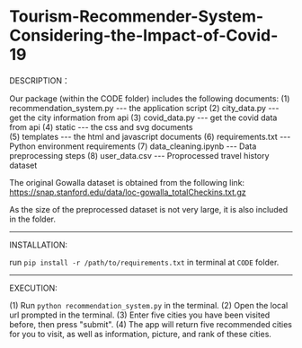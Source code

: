 # Tourism-Recommender-System-Considering-the-Impact-of-Covid-19
DESCRIPTION：

Our package (within the CODE folder) includes the following documents:
(1) recommendation_system.py	--- the application script
(2) city_data.py			    --- get the city information from api
(3) covid_data.py			    --- get the covid data from api
(4) static				        --- the css and svg documents	
(5) templates			        --- the html and javascript documents
(6) requirements.txt			--- Python environment requirements
(7) data_cleaning.ipynb         --- Data preprocessing steps
(8) user_data.csv               --- Proprocessed travel history dataset

The original Gowalla dataset is obtained from the following link:
https://snap.stanford.edu/data/loc-gowalla_totalCheckins.txt.gz

As the size of the preprocessed dataset is not very large, it is also included 
in the folder.

********************************************************************************

INSTALLATION:

run `pip install -r /path/to/requirements.txt` in terminal at `CODE` folder.

********************************************************************************

EXECUTION:

(1) Run `python recommendation_system.py` in the terminal.
(2) Open the local url prompted in the terminal.
(3) Enter five cities you have been visited before, then press "submit".
(4) The app will return five recommended cities for you to visit, 
    as well as information, picture, and rank of these cities.
